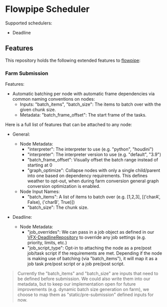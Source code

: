# Flowpipe Scheduler

Supported schedulers:
- Deadline

## Features
This repository holds the following extended features to [flowpipe](https://github.com/PaulSchweizer/flowpipe):
### Farm Submission
Features:
- Automatic batching per node with automatic frame dependencies via common naming conventions on nodes:
    - Inputs: "batch_items", "batch_size": The items to batch over with the given chunk size.
    - Metadata: "batch_frame_offset": The start frame of the tasks.

Here is a full list of features that can be attached to any node:

- General:
    - Node Metadata:
        - "interpreter": The interpreter to use (e.g. "python", "houdini")
        - "interpreter": The interpreter version to use (e.g. "default", "3.9")
        - "batch_frame_offset": Visually offset the batch range instead of starting at 0
        - "graph_optimize": Collapse nodes with only a single child/parent into one based on dependency requirements. This defines weather to opt-out, when during farm conversion general graph conversion optimization is enabled.
    - Node Input Names:
        - "batch_items": A list of items to batch over (e.g. [1,2,3], [('charA', False), ('charB', True)])
        - "batch_size": The chunk size.

- Deadline:
    - Node Metadata:
        - "job_overrides": We can pass in a job object as defined in our [VFX-DeadlineRepository](https://github.com/LucaScheller/VFX-DeadlineRepository) to override any job settings (e.g. priority, limits, etc.)
        - "job_script_type": Opt-in to attaching the node as a pre/post job/task script if the requirements are met. Depending if the node is making use of batching (via "batch_items"), it will map it as a job task pre/post script or a job pre/post script.

> Currently the "batch_items" and "batch_size" are inputs that need to be defined before submission. We could also write them into our metadata, but to keep our implementation open for future improvements (e.g. dynamic batch size generation on farm), we choose to map them as "static/pre-submission" defined inputs for now.
 